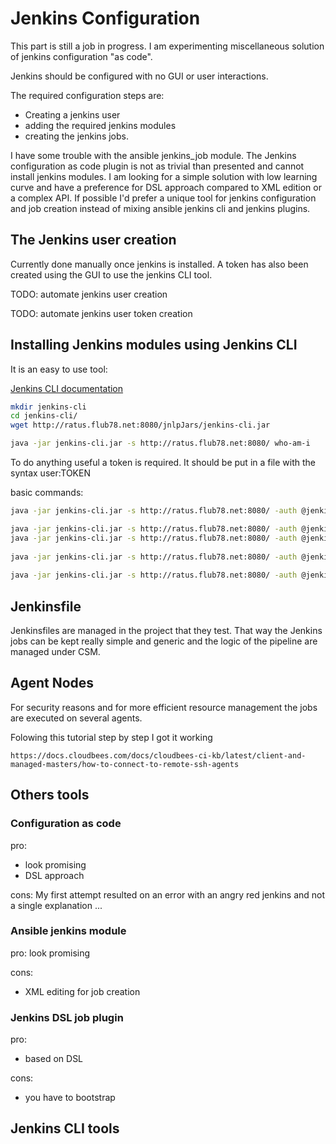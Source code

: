 # Jenkins Configuration

This part is still a job in progress. I am experimenting miscellaneous solution of jenkins configuration "as code".

Jenkins should be configured with no GUI or user interactions.

The required configuration steps are:
- Creating a jenkins user
- adding the required jenkins modules
- creating the jenkins jobs.

I have some trouble with the ansible jenkins_job module. The Jenkins configuration as code plugin is not as trivial than presented and cannot install jenkins modules. I am looking for a simple solution with low learning curve and have a preference for DSL approach compared to XML edition or a complex API. If possible I'd prefer a unique tool for jenkins configuration and job creation instead of mixing ansible jenkins cli and jenkins plugins.

## The Jenkins user creation

Currently done manually once jenkins is installed. A token has also been created using the GUI to use the jenkins CLI tool.

TODO: automate jenkins user creation

TODO: automate jenkins user token creation


## Installing Jenkins modules using Jenkins CLI

It is an easy to use tool:

[Jenkins CLI documentation](https://www.jenkins.io/doc/book/managing/cli/)

```sh
mkdir jenkins-cli
cd jenkins-cli/
wget http://ratus.flub78.net:8080/jnlpJars/jenkins-cli.jar

java -jar jenkins-cli.jar -s http://ratus.flub78.net:8080/ who-am-i
```

To do anything useful a token is required. It should be put in a file with the syntax user:TOKEN

basic commands:
```sh
java -jar jenkins-cli.jar -s http://ratus.flub78.net:8080/ -auth @jenkins_token who-am-i

java -jar jenkins-cli.jar -s http://ratus.flub78.net:8080/ -auth @jenkins_token install-plugin phing
java -jar jenkins-cli.jar -s http://ratus.flub78.net:8080/ -auth @jenkins_token install-plugin htmlpublisher
		
java -jar jenkins-cli.jar -s http://ratus.flub78.net:8080/ -auth @jenkins_token safe-restart
		
java -jar jenkins-cli.jar -s http://ratus.flub78.net:8080/ -auth @jenkins_token list-jobs
```
## Jenkinsfile

Jenkinsfiles are managed in the project that they test. That way the Jenkins jobs can be kept really simple and generic and the logic of the pipeline are managed under CSM.

## Agent Nodes

For security reasons and for more efficient resource management the jobs are executed on several agents.

Folowing this tutorial step by step I got it working

	https://docs.cloudbees.com/docs/cloudbees-ci-kb/latest/client-and-managed-masters/how-to-connect-to-remote-ssh-agents


## Others tools

### Configuration as code

pro: 
- look promising
- DSL approach

cons: My first attempt resulted on an error with an angry red jenkins and not a single explanation ...

### Ansible jenkins module

pro: 
look promising

cons: 
- XML editing for job creation

### Jenkins DSL job plugin

pro:
- based on DSL

cons:
- you have to bootstrap

## Jenkins CLI tools



